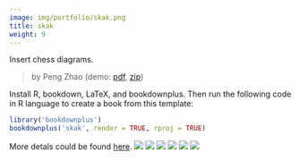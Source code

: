```yaml
---
image: img/portfolio/skak.png
title: skak
weight: 9
---
```


Insert chess diagrams.

> by Peng Zhao (demo: [pdf](https://github.com/pzhaonet/bookdownplus/raw/master/upload/skak/showcase/skak.pdf), [zip](https://github.com/pzhaonet/bookdownplus/raw/master/upload/skak/demo.zip))

<!--more-->

Install R, bookdown, LaTeX, and bookdownplus. Then run the following code in R language to create a book from this template:

```r
library('bookdownplus')
bookdownplus('skak', render = TRUE, rproj = TRUE)
```

More detals could be found [here](https://github.com/pzhaonet/bookdownplus).
[![](https://github.com/pzhaonet/bookdownplus/raw/master/upload/skak/showcase/cover.png)](https://github.com/pzhaonet/bookdownplus/raw/master/upload/skak/showcase/cover.png)
[![](https://github.com/pzhaonet/bookdownplus/raw/master/upload/skak/showcase/skak10.png)](https://github.com/pzhaonet/bookdownplus/raw/master/upload/skak/showcase/skak10.png)
[![](https://github.com/pzhaonet/bookdownplus/raw/master/upload/skak/showcase/skak12.png)](https://github.com/pzhaonet/bookdownplus/raw/master/upload/skak/showcase/skak12.png)
[![](https://github.com/pzhaonet/bookdownplus/raw/master/upload/skak/showcase/skak15.png)](https://github.com/pzhaonet/bookdownplus/raw/master/upload/skak/showcase/skak15.png)
[![](https://github.com/pzhaonet/bookdownplus/raw/master/upload/skak/showcase/skak3.png)](https://github.com/pzhaonet/bookdownplus/raw/master/upload/skak/showcase/skak3.png)
[![](https://github.com/pzhaonet/bookdownplus/raw/master/upload/skak/showcase/skak9.png)](https://github.com/pzhaonet/bookdownplus/raw/master/upload/skak/showcase/skak9.png)

